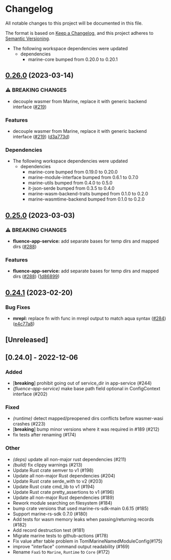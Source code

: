 # Changelog
All notable changes to this project will be documented in this file.

The format is based on [Keep a Changelog](https://keepachangelog.com/en/1.0.0/),
and this project adheres to [Semantic Versioning](https://semver.org/spec/v2.0.0.html).

* The following workspace dependencies were updated
  * dependencies
    * marine-core bumped from 0.20.0 to 0.20.1

## [0.26.0](https://github.com/fluencelabs/marine/compare/marine-runtime-v0.25.0...marine-runtime-v0.26.0) (2023-03-14)


### ⚠ BREAKING CHANGES

* decouple wasmer from Marine, replace it with generic backend interface ([#219](https://github.com/fluencelabs/marine/issues/219))

### Features

* decouple wasmer from Marine, replace it with generic backend interface ([#219](https://github.com/fluencelabs/marine/issues/219)) ([d3a773d](https://github.com/fluencelabs/marine/commit/d3a773df4f7ec80ab8146f68922802a4b9a450d0))


### Dependencies

* The following workspace dependencies were updated
  * dependencies
    * marine-core bumped from 0.19.0 to 0.20.0
    * marine-module-interface bumped from 0.6.1 to 0.7.0
    * marine-utils bumped from 0.4.0 to 0.5.0
    * it-json-serde bumped from 0.3.5 to 0.4.0
    * marine-wasm-backend-traits bumped from 0.1.0 to 0.2.0
    * marine-wasmtime-backend bumped from 0.1.0 to 0.2.0

## [0.25.0](https://github.com/fluencelabs/marine/compare/marine-runtime-v0.24.1...marine-runtime-v0.25.0) (2023-03-03)


### ⚠ BREAKING CHANGES

* **fluence-app-service:** add separate bases for temp dirs and mapped dirs ([#288](https://github.com/fluencelabs/marine/issues/288))

### Features

* **fluence-app-service:** add separate bases for temp dirs and mapped dirs ([#288](https://github.com/fluencelabs/marine/issues/288)) ([1d86899](https://github.com/fluencelabs/marine/commit/1d868992bd944eb83926c18a17a24d135c692b4c))

## [0.24.1](https://github.com/fluencelabs/marine/compare/marine-runtime-v0.24.0...marine-runtime-v0.24.1) (2023-02-20)


### Bug Fixes

* **mrepl:** replace fn with func in mrepl output to match aqua syntax ([#284](https://github.com/fluencelabs/marine/issues/284)) ([e4c77a8](https://github.com/fluencelabs/marine/commit/e4c77a8cc4c9963ae74e63504dedbcd227bd7cbf))

## [Unreleased]

## [0.24.0] - 2022-12-06

### Added
- [**breaking**] prohibit going out of service_dir in app-service (#244)
- *(fluence-app-service)* make base path field optional in ConfigContext interface (#202)

### Fixed
- *(runtime)* detect mapped/preopened dirs conflicts before wasmer-wasi crashes (#223)
- [**breaking**] bump minor versions where it was required in #189 (#212)
- fix tests after renaming (#174)

### Other
- *(deps)* update all non-major rust dependencies (#211)
- *(build)* fix clippy warnings (#213)
- Update Rust crate semver to v1 (#198)
- Update all non-major Rust dependencies (#204)
- Update Rust crate serde_with to v2 (#203)
- Update Rust crate cmd_lib to v1 (#194)
- Update Rust crate pretty_assertions to v1 (#196)
- Update all non-major Rust dependencies (#189)
- Rework module searching on filesystem (#184)
- bump crate versions that used marine-rs-sdk-main 0.6.15 (#185)
- Support marine-rs-sdk 0.7.0  (#180)
- Add tests for wasm memory leaks when passing/returning records (#182)
- Add record destruction test (#181)
- Migrate  marine tests to github-actions (#178)
- Fix value after table problem in TomlMarineNamedModuleConfig(#175)
- improve "interface" command output readability (#169)
- Rename `FaaS` to `Marine`, `Runtime` to `Core` (#172)
